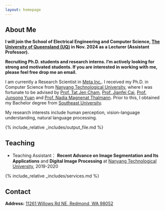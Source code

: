 ```yaml
---
layout: homepage
---
```


## About Me

<!-- **I will join the Department of Computer Science at [University of California, Merced](https://www.ucmerced.edu/) as an Assistant Professor in the Spring of 2025.**<br> -->

<!-- **Recruiting Ph.D. students and research interns.** I’m actively looking for strong and motivated students. If you are interested in working with me, please feel free to email me.<br> -->

<!-- I am currently a Postdoc at [UCLA](https://www.ucla.edu/) advised by [Prof. Kai-Wei Chang](http://web.cs.ucla.edu/~kwchang/members/) and [Prof. Nanyun Peng](https://vnpeng.net/group/). I received my Ph.D. in Computer Science at [National University of Singapore](https://nus.edu.sg/), where I was fortunate to be advised by [Prof. Bryan Hooi](http://bhooi.github.io/) and collaborate with [Prof. Muhao Chen](https://muhaochen.github.io/). My recent research is focused on **trustworthy large language models**. -->
**I will join the School of Electrical Engineering and Computer Science, [The University of Queensland (UQ)](https://www.uq.edu.au/) in Nov. 2024 as a Lecturer (Assistant Professor).**

**Recruiting Ph.D. students and research interns. I’m actively looking for strong and motivated students. If you are interested in working with me, please feel free drop me an email.**

I am currently a Research Scientist in [Meta Inc.](https://about.meta.com/). I received my Ph.D. in Computer Science from [Nanyang Technological University](https://www.ntu.edu.sg/), where I was fortunate to be advised by [Prof. Tat Jen Cham](https://personal.ntu.edu.sg/astjcham/index.html), [Prof. Jianfei Cai](https://jianfei-cai.github.io/), [Prof. Junsong Yuan](https://cse.buffalo.edu/~jsyuan/) and [Prof. Nadia Magnenat Thalmann](http://www.miralab.ch/index.php/rushmore_teams/n-thalmann/). Prior to this, I obtained my Bachelor degree from [Southeast University](https://www.seu.edu.cn/).

My research interests include human perception, vision-language understanding, natural language processing.
<!--
<strong style="color:#e74d3c; font-weight:600">I am looking for a postdoc or research scientist position in the US and EU. I would appreciate a ping if you see a job I might fit.</strong>
-->

<!-- ## News

<ul>
<li><strong>[Feb. 2023]</strong> Two papers about <a href="./#publications">continual learning</a> are accepted to <a href="http://cvpr2023.thecvf.com/">CVPR 2023</a>.</li>
  <li><strong>[Feb. 2023]</strong> I will serve as an area chair of <a href="https://www.auai.org/uai2023/">UAI 2023</a>.</li>
  <li><strong>[Dec. 2022]</strong> <a href="https://www.bmvc2023.org">BMVC 2023</a> will be held in Aberdeen, UK, and I will serve as the website chair.</li>
  <li><strong>[Nov. 2022]</strong> Our paper about <a href="https://pure.mpg.de/rest/items/item_3478882_1/component/file_3478883/content">class-incremental learning</a> is accepted to <a href="https://aaai.org/Conferences/AAAI-23/">AAAI 2023</a>.</li>
  <li><strong>[Oct. 2022]</strong> I am recognized as a top reviewer for <a href="https://neurips.cc/Conferences/2022/ProgramCommittee">NeurIPS 2022</a>.</li>
  
<li> <a href="javascript:toggle_vis('newsmore')">Show more</a> </li>
<div id="newsmore" style="display:none"> 
  <li><strong>[Aug. 2022]</strong> I will serve as an area chair of <a href="https://aistats.org/aistats2023/">AISTATS 2023</a>.</li>
  <li><strong>[Jun. 2022]</strong> I will serve as a student mentor of <a href="https://sites.google.com/view/cvpr-academy/">the CVPR Academy</a> at <a href="http://cvpr2022.thecvf.com/">CVPR 2022</a>.</li>
  <li><strong>[Jun. 2022]</strong> I will serve as a website chair of <a href="https://bmvc2022.org/people/organisers/">BMVC 2022</a>, along with <a href="https://yashbhalgat.github.io/">Yash Bhalgat</a>.</li>
  <li><strong>[Sep. 2021]</strong> Our paper about <a href="https://openreview.net/pdf?id=BfPzZSype5M">class-incremental learning</a> is accepted to <a href="https://neurips.cc/Conferences/2021">NeurIPS 2021</a>.</li>
  <li><strong>[Mar. 2021]</strong> Our paper about <a href="https://arxiv.org/pdf/2010.05063.pdf">class-incremental learning</a> is accepted to <a href="http://cvpr2021.thecvf.com/">CVPR 2021</a>.</li>
  <li><strong>[Jul. 2020]</strong> Our paper about <a href="https://link.springer.com/content/pdf/10.1007%2F978-3-030-58517-4_24.pdf">few-shot learning</a> is accepted to <a href="https://eccv2020.eu/">ECCV 2020</a>.</li>
  <li><strong>[Feb. 2020]</strong> Our paper about <a href="https://arxiv.org/pdf/2002.10211.pdf">class-incremental learning</a> is accepted to <a href="http://cvpr2020.thecvf.com/">CVPR 2020</a>.</li>
  <li><strong>[Feb. 2020]</strong> We will host the <a href="https://www.acmmmasia.org/2020/committee.html">ACM Multimedia Asia 2020</a> conference in Singapore!</li>
  <li><strong>[Sep. 2019]</strong> Our paper about <a href="https://papers.nips.cc/paper/2019/file/bf25356fd2a6e038f1a3a59c26687e80-Paper.pdf">few-shot learning</a> is accepted to <a href="https://nips.cc/Conferences/2019">NeurIPS 2019</a>.</li>
  <li><strong>[Mar. 2019]</strong> Our paper about <a href="https://openaccess.thecvf.com/content_CVPR_2019/papers/Sun_Meta-Transfer_Learning_for_Few-Shot_Learning_CVPR_2019_paper.pdf">few-shot learning</a> is accepted to <a href="http://cvpr2019.thecvf.com/">CVPR 2019</a>.</li>
</div>

</ul> -->
{% include_relative _includes/output_file.md %}


## Teaching

- Teaching Assistant：
**Recent Advance on Image Segmentation and Its Applications** and **Digital Image Processing** at [Nanyang Technological University](https://www.ntu.edu.sg/), 2019-2020

{% include_relative _includes/services.md %}

## Contact
**Address:** [11261 Willows Rd NE, Redmond, WA 98052](https://www.google.com/maps/place/11261+Willows+Rd+NE,+Redmond,+WA+98052/@47.7012746,-122.1556652,17z/data=!3m1!4b1!4m6!3m5!1s0x54900d6fb14b8307:0xb00d29bb5d7cefb2!8m2!3d47.701271!4d-122.1534765!16s%2Fg%2F11c1zp46h5)
<br>
<!-- **Office Location:**  UCLA Eng VI Rm 397 -->